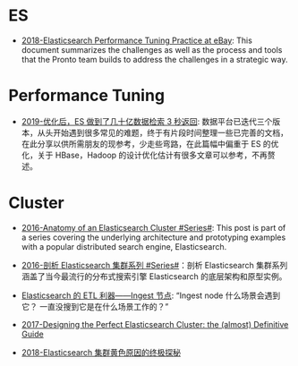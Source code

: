 # ES

- [2018-Elasticsearch Performance Tuning Practice at eBay](https://parg.co/Utg): This document summarizes the challenges as well as the process and tools that the Pronto team builds to address the challenges in a strategic way.

# Performance Tuning

- [2019-优化后，ES 做到了几十亿数据检索 3 秒返回](https://mp.weixin.qq.com/s/p_XfgUNQz6x-FJZZsRMJkA?from=groupmessage&isappinstalled=0&scene=1&clicktime=1577289163&enterid=1577289163): 数据平台已迭代三个版本，从头开始遇到很多常见的难题，终于有片段时间整理一些已完善的文档，在此分享以供所需朋友的现参考，少走些弯路，在此篇幅中偏重于 ES 的优化，关于 HBase，Hadoop 的设计优化估计有很多文章可以参考，不再赘述。

# Cluster

- [2016-Anatomy of an Elasticsearch Cluster #Series#](https://parg.co/UZz): This post is part of a series covering the underlying architecture and prototyping examples with a popular distributed search engine, Elasticsearch.

- [2016-剖析 Elasticsearch 集群系列 #Series#](https://www.infoq.cn/article/analysis-of-elasticsearch-cluster-part01)：剖析 Elasticsearch 集群系列涵盖了当今最流行的分布式搜索引擎 Elasticsearch 的底层架构和原型实例。

- [Elasticsearch 的 ETL 利器——Ingest 节点](https://mp.weixin.qq.com/s/wQYHgj-QlYQIzwXbX4aD8Q): “Ingest node 什么场景会遇到它？ 一直没搜到它是在什么场景工作的？”

- [2017-Designing the Perfect Elasticsearch Cluster: the (almost) Definitive Guide](https://parg.co/byu)

- [2018-Elasticsearch 集群黄色原因的终极探秘](https://mp.weixin.qq.com/s/iT0osDnW4XxZ-jMxTrWdCA)
